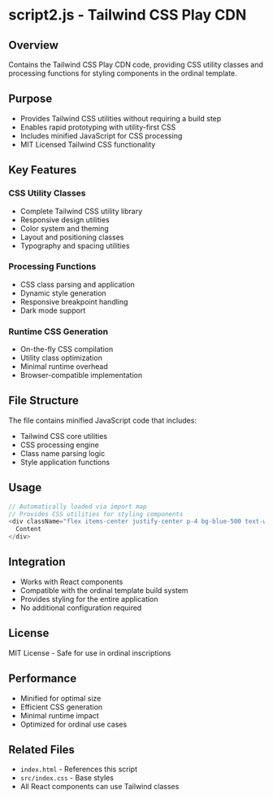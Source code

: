 # script2.js - Tailwind CSS Play CDN

## Overview
Contains the Tailwind CSS Play CDN code, providing CSS utility classes and processing functions for styling components in the ordinal template.

## Purpose
- Provides Tailwind CSS utilities without requiring a build step
- Enables rapid prototyping with utility-first CSS
- Includes minified JavaScript for CSS processing
- MIT Licensed Tailwind CSS functionality

## Key Features

### CSS Utility Classes
- Complete Tailwind CSS utility library
- Responsive design utilities
- Color system and theming
- Layout and positioning classes
- Typography and spacing utilities

### Processing Functions
- CSS class parsing and application
- Dynamic style generation
- Responsive breakpoint handling
- Dark mode support

### Runtime CSS Generation
- On-the-fly CSS compilation
- Utility class optimization
- Minimal runtime overhead
- Browser-compatible implementation

## File Structure
The file contains minified JavaScript code that includes:
- Tailwind CSS core utilities
- CSS processing engine
- Class name parsing logic
- Style application functions

## Usage
```javascript
// Automatically loaded via import map
// Provides CSS utilities for styling components
<div className="flex items-center justify-center p-4 bg-blue-500 text-white">
  Content
</div>
```

## Integration
- Works with React components
- Compatible with the ordinal template build system
- Provides styling for the entire application
- No additional configuration required

## License
MIT License - Safe for use in ordinal inscriptions

## Performance
- Minified for optimal size
- Efficient CSS generation
- Minimal runtime impact
- Optimized for ordinal use cases

## Related Files
- `index.html` - References this script
- `src/index.css` - Base styles
- All React components can use Tailwind classes
